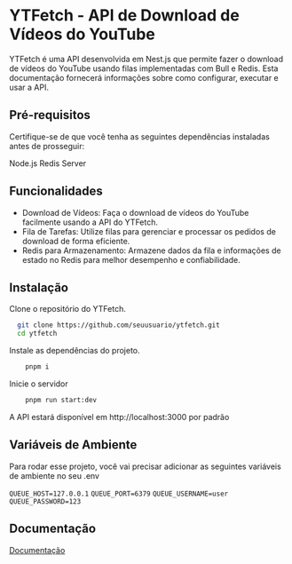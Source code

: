 # YTFetch - API de Download de Vídeos do YouTube

YTFetch é uma API desenvolvida em Nest.js que permite fazer o download de vídeos do YouTube usando filas implementadas com Bull e Redis. Esta documentação fornecerá informações sobre como configurar, executar e usar a API.

## Pré-requisitos

Certifique-se de que você tenha as seguintes dependências instaladas antes de prosseguir:

Node.js
Redis Server

## Funcionalidades

- Download de Vídeos: Faça o download de vídeos do YouTube facilmente usando a API do YTFetch.
- Fila de Tarefas: Utilize filas para gerenciar e processar os pedidos de download de forma eficiente.
- Redis para Armazenamento: Armazene dados da fila e informações de estado no Redis para melhor desempenho e confiabilidade.

## Instalação

Clone o repositório do YTFetch.

```bash
  git clone https://github.com/seuusuario/ytfetch.git
  cd ytfetch
```

Instale as dependências do projeto.

```bash
    pnpm i
```

Inicie o servidor

```bash
    pnpm run start:dev
```

A API estará disponível em http://localhost:3000 por padrão

## Variáveis de Ambiente

Para rodar esse projeto, você vai precisar adicionar as seguintes variáveis de ambiente no seu .env

`QUEUE_HOST=127.0.0.1`
`QUEUE_PORT=6379`
`QUEUE_USERNAME=user`
`QUEUE_PASSWORD=123`

## Documentação

[Documentação](http://localhost:3000/docs)
